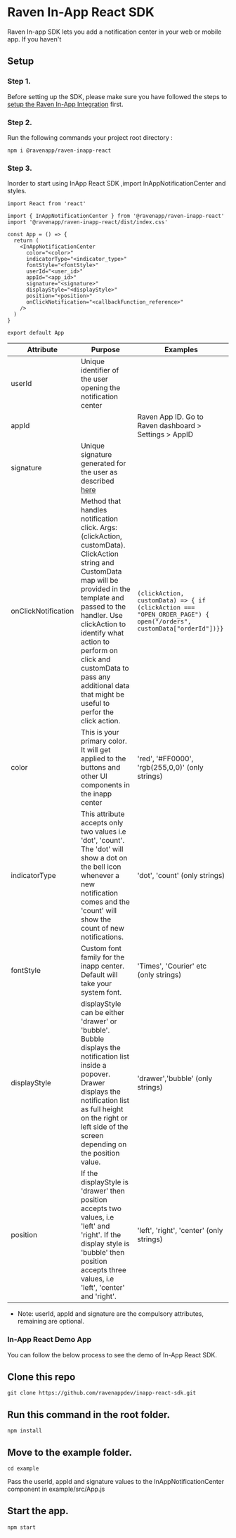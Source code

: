 # Raven In-App React SDK
Raven In-app SDK lets you add a notification center in your web or mobile app. If you haven't 


## Setup

### Step 1.
Before setting up the SDK, please make sure you have followed the steps to [setup the Raven In-App Integration](https://docs.ravenapp.dev/in-app/integrations/raven) first.

### Step 2.&#x20;

Run the following commands your project root directory :

```
npm i @ravenapp/raven-inapp-react
```

### Step 3.

Inorder to start using InApp React SDK ,import InAppNotificationCenter and styles.

```
import React from 'react'

import { InAppNotificationCenter } from '@ravenapp/raven-inapp-react'
import '@ravenapp/raven-inapp-react/dist/index.css'

const App = () => {
  return (
    <InAppNotificationCenter
      color="<color>"
      indicatorType="<indicator_type>"
      fontStyle="<fontStyle>"
      userId="<user_id>"
      appId="<app_id>"
      signature="<signature>"
      displayStyle="<displayStyle>"
      position="<position>"
      onClickNotification="<callbackFunction_reference>"
    />
  )
}

export default App
```

|Attribute | Purpose | Examples |
|--------- | ------- | -------- |
|userId | Unique identifier of the user opening the notification center | |
|appId| | Raven App ID. Go to Raven dashboard > Settings > AppID | 
|signature| Unique signature generated for the user as described [here](https://app.gitbook.com/o/fOW2cG82hufCVVoTWX7c/s/-MG-HQd2A2Z9XgtUEjJF/~/changes/ZHEZ9iwpjrSgRPltkzMp/in-app/integrations/raven#step-2.-generate-a-unique-signature-for-every-user) | |
|onClickNotification| Method that handles notification click. Args: (clickAction, customData). ClickAction string and CustomData map will be provided in the template and passed to the handler.  Use clickAction to identify what action to perform on click and customData to pass any additional data that might be useful to perfor the click action. | ```(clickAction, customData) => { if (clickAction === "OPEN_ORDER_PAGE") { open("/orders", customData["orderId"])}}``` |
|color | This is your primary color. It will get applied to the buttons and other UI components in the inapp center | 'red', '#FF0000', 'rgb(255,0,0)' (only strings) |
|indicatorType| This attribute accepts only two values i.e 'dot', 'count'. The 'dot' will show a dot on the bell icon whenever a new notification comes and the 'count' will show the count of new notifications. | 'dot', 'count' (only strings) |
|fontStyle| Custom font family for the inapp center. Default will take your system font. | 'Times', 'Courier' etc (only strings) |
|displayStyle| displayStyle can be either 'drawer' or 'bubble'. Bubble displays the notification list inside a popover. Drawer displays the notification list as full  height on the right or left side of the screen depending on the position value.|'drawer','bubble' (only strings) |
|position| If the displayStyle is 'drawer' then position accepts two values, i.e 'left' and 'right'. If the display style is 'bubble' then position accepts three values, i.e 'left', 'center' and 'right'.|'left', 'right', 'center' (only strings) |

* Note: userId, appId and signature are the compulsory attributes, remaining are optional.

### In-App React Demo App

You can follow the below process to see the demo of In-App React SDK.

## Clone this repo

```
git clone https://github.com/ravenappdev/inapp-react-sdk.git
```

## Run this command in the root folder.

```
npm install
```

## Move to the example folder.

```
cd example
```
Pass the userId, appId and signature values to the InAppNotificationCenter component in example/src/App.js

## Start the app.

```
npm start
```
